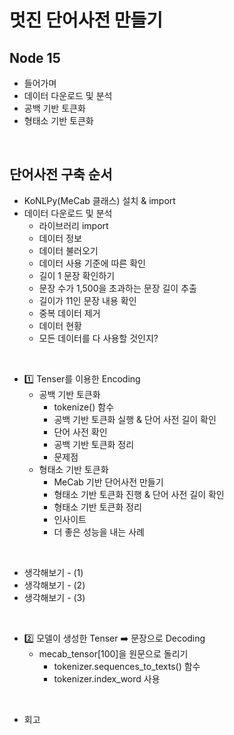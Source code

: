 # 멋진 단어사전 만들기

## Node 15
- 들어가며
- 데이터 다운로드 및 분석
- 공백 기반 토큰화
- 형태소 기반 토큰화

<br>

## 단어사전 구축 순서
- KoNLPy(MeCab 클래스) 설치 & import
- 데이터 다운로드 및 분석
  - 라이브러리 import
  - 데이터 정보
  - 데이터 불러오기
  - 데이터 사용 기준에 따른 확인
  - 길이 1 문장 확인하기
  - 문장 수가 1,500을 초과하는 문장 길이 추출
  - 길이가 11인 문장 내용 확인
  - 중복 데이터 제거
  - 데이터 현황
  - 모든 데이터를 다 사용할 것인지?

<br>

- 1️⃣ Tenser를 이용한 Encoding
  - 공백 기반 토큰화
    - tokenize() 함수
    - 공백 기반 토큰화 실행 & 단어 사전 길이 확인
    - 단어 사전 확인
    - 공백 기반 토큰화 정리
    - 문제점
  - 형태소 기반 토큰화
    - MeCab 기반 단어사전 만들기
    - 형태소 기반 토큰화 진행 & 단어 사전 길이 확인
    - 형태소 기반 토큰화 정리
    - 인사이트
    - 더 좋은 성능을 내는 사례

<br>

- 생각해보기 - (1)
- 생각해보기 - (2)
- 생각해보기 - (3)

<br>

- 2️⃣ 모델이 생성한 Tenser ➡️ 문장으로 Decoding
  - mecab_tensor[100]을 원문으로 돌리기
    - tokenizer.sequences_to_texts() 함수
    - tokenizer.index_word 사용

<br>

- 회고
